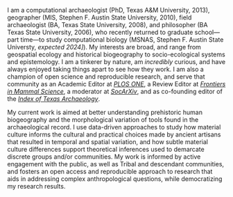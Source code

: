 I am a computational archaeologist (PhD, Texas A&M University, 2013), geographer (MIS, Stephen F. Austin State University, 2010), field archaeologist (BA, Texas State University, 2008), and philosopher (BA Texas State University, 2006), who recently returned to graduate school—part time—to study computational biology (MSNAS, Stephen F. Austin State Universty, _expected 2024]_). My interests are broad, and range from geospatial ecology and historical biogeography to socio-ecological systems and epistemology. I am a tinkerer by nature, am _incredibly_ curious, and have always enjoyed taking things apart to see how they work. I am also a champion of open science and reproducible research, and serve that community as an Academic Editor at _[PLOS ONE](https://journals.plos.org/plosone/)_, a Review Editor at _[Frontiers in Mammal Science](https://www.frontiersin.org/journals/mammal-science)_, a moderator at _[SocArXiv](https://osf.io/preprints/socarxiv)_, and as co-founding editor of the _[Index of Texas Archaeology](https://scholarworks.sfasu.edu/ita/)_.

My current work is aimed at better understanding prehistoric human biogeography and the morphological variation of tools found in the archaeological record. I use data-driven approaches to study how material culture informs the cultural and practical choices made by ancient artisans that resulted in temporal and spatial variation, and how subtle material culture differences support theoretical inferences used to demarcate discrete groups and/or communities. My work is informed by active engagement with the public, as well as Tribal and descendant communities, and fosters an open access and reproducible approach to research that aids in addressing complex anthropological questions, while democratizing my research results.
